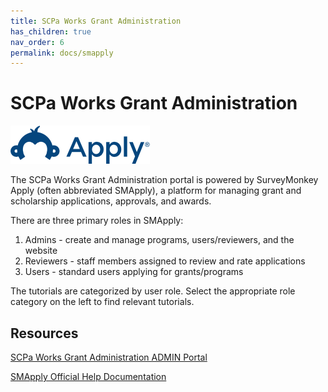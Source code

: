 ```yaml
---
title: SCPa Works Grant Administration
has_children: true
nav_order: 6
permalink: docs/smapply
---
```


# SCPa Works Grant Administration

<img src="/assets/smapply/apply.png" />

The SCPa Works Grant Administration portal is powered by SurveyMonkey Apply (often abbreviated SMApply), a platform for managing grant and scholarship applications, approvals, and awards.

There are three primary roles in SMApply:
1. Admins - create and manage programs, users/reviewers, and the website
2. Reviewers - staff members assigned to review and rate applications
3. Users - standard users applying for grants/programs

The tutorials are categorized by user role. Select the appropriate role category on the left to find relevant tutorials.

## Resources

<a href="https://scpaworks.smapply.org/admin">SCPa Works Grant Administration ADMIN Portal</a>

<a href="https://help.smapply.io/hc/en-us">SMApply Official Help Documentation</a>
